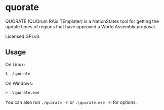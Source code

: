 # quorate
QUORATE (QUOrum RAid TEmplater) is a NationStates tool for getting the update times of regions that have approved a
World Assembly proposal.

Licensed GPLv3.

## Usage
On Linux:
```bash
$ ./quorate
```
On Windows:
```cmd
> .\quorate.exe
```

You can also run `./quorate -h` or `.\quorate.exe -h` for options.